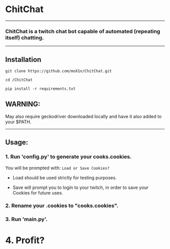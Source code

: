 # ChitChat
---
### ChitChat is a twitch chat bot capable of automated (repeating itself) chatting.
---

## Installation
`git clone https://github.com/moX1n/ChitChat.git`


`cd /ChitChat`


`pip install -r requirements.txt`

## WARNING:
May also require geckodriver downloaded locally and have it also added to your $PATH.

---
## Usage:

### 1. Run 'config.py' to generate your cooks.cookies.
You will be prompted with: `Load or Save Cookies?`

* Load should be used strictly for testing purposes.

* Save will prompt you to login to your twitch, in order to save your Cookies for future uses.

### 2. Rename your .cookies to "cooks.cookies".

### 3. Run 'main.py'.

# 4. Profit?

